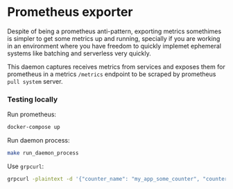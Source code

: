 # Prometheus exporter

Despite of being a prometheus anti-pattern, exporting metrics somethimes is simpler to get some metrics up and running,
specially if you are working in an environment where you have freedom to quickly implemet ephemeral systems like batching and serverless very quickly.


This daemon captures receives metrics from services and exposes them for prometheus in a metrics `/metrics` endpoint to be scraped by prometheus `pull system` server.

### Testing locally

Run prometheus:
```bash
docker-compose up
```

Run daemon process:
```bash
make run_daemon_process
```

Use `grpcurl`:
```bash
grpcurl -plaintext -d '{"counter_name": "my_app_some_counter", "counter_help": "some counter"}' localhost:50051 Metrics/IncrementCounter
```

